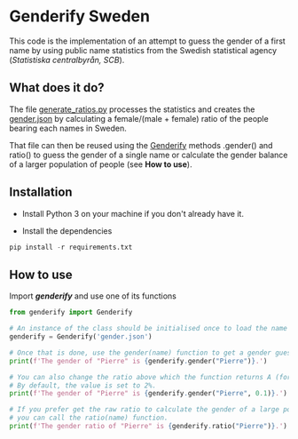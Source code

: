 # Genderify Sweden

This code is the implementation of an attempt to guess the gender of a first name by using public name statistics from the Swedish statistical agency (*Statistiska centralbyrån, SCB*).

## What does it do?

The file [generate_ratios.py](generate_ratios.py) processes the statistics and creates the [gender.json](gender.json) by calculating a female/(male + female) ratio of the people bearing each names in Sweden.

That file can then be reused using the [Genderify](genderify.py) methods .gender() and ratio() to guess the gender of a single name or calculate the gender balance of a larger population of people (see **How to use**).

## Installation

- Install Python 3 on your machine if you don't already have it.

- Install the dependencies

```python
pip install -r requirements.txt
```

## How to use

 Import ***genderify*** and use one of its functions

```python
from genderify import Genderify

# An instance of the class should be initialised once to load the name list.
genderify = Genderify('gender.json')

# Once that is done, use the gender(name) function to get a gender guess.
print(f'The gender of "Pierre" is {genderify.gender("Pierre")}.')

# You can also change the ratio above which the function returns A (for ambiguous).
# By default, the value is set to 2%.
print(f'The gender of "Pierre" is {genderify.gender("Pierre", 0.1)}.')

# If you prefer get the raw ratio to calculate the gender of a large population,
# you can call the ratio(name) function.
print(f'The gender ratio of "Pierre" is {genderify.ratio("Pierre")}.')
```
